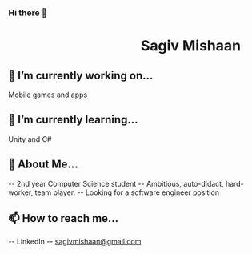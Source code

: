 ### Hi there 👋

<!--
**sagivmis/sagivmis** is a ✨ _special_ ✨ repository because its `README.md` (this file) appears on your GitHub profile.

Here are some ideas to get you started:

-->

<h1 style="text-align:center">&nbsp&nbsp&nbsp&nbsp&nbsp&nbsp&nbsp&nbsp&nbsp&nbsp&nbsp&nbsp&nbsp&nbsp&nbsp&nbsp&nbsp&nbsp&nbsp&nbsp&nbsp&nbsp&nbsp&nbsp&nbsp&nbsp&nbsp&nbsp&nbsp&nbsp&nbsp&nbsp&nbsp Sagiv Mishaan</h1>

## 🔭 I’m currently working on...
  Mobile games and apps
  
## 🌱 I’m currently learning...
  Unity and C#
  
## 💬 About Me...
  -- 2nd year Computer Science student
  -- Ambitious, auto-didact, hard-worker, team player.
  -- Looking for a software engineer position
  
## 📫 How to reach me...  
  -- LinkedIn
  -- sagivmishaan@gmail.com
  

